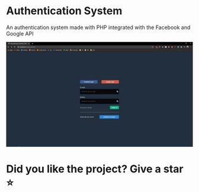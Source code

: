 # Authentication System

An authentication system made with PHP integrated with the Facebook and Google API

<p>
  <img src="screenshots/p1.png" alt="screenshot1"/>
<p/>

# Did you like the project? Give a star ⭐
